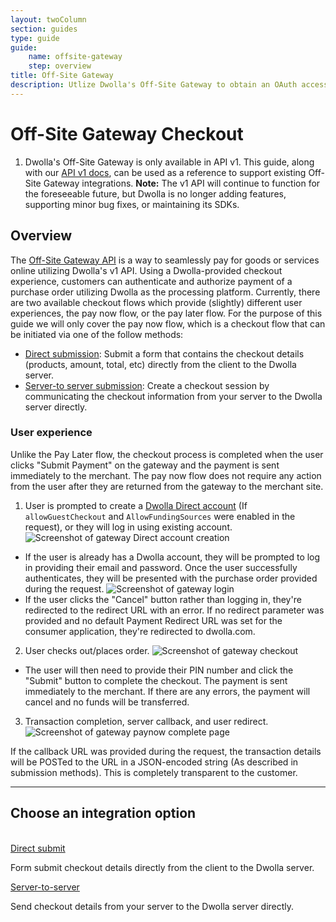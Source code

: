 ```yaml
---
layout: twoColumn
section: guides
type: guide
guide: 
    name: offsite-gateway
    step: overview
title: Off-Site Gateway
description: Utlize Dwolla's Off-Site Gateway to obtain an OAuth access token, used to access data in the Dwolla API on behalf of a user or application.
---
```


# Off-Site Gateway Checkout

<ol class="alerts">
    <li class="alert icon-alert-info">Dwolla's Off-Site Gateway is only available in API v1. This guide, along with our <a href="https://docs.dwolla.com/#checkouts">API v1 docs</a>, can be used as a reference to support existing Off-Site Gateway integrations. <strong>Note:</strong> The v1 API will continue to function for the foreseeable future, but Dwolla is no longer adding features, supporting minor bug fixes, or maintaining its SDKs.</li>
</ol>

## Overview

The [Off-Site Gateway API](https://docs.dwolla.com/#checkouts) is a way to seamlessly pay for goods or services online utilizing Dwolla's v1 API. Using a Dwolla-provided checkout experience, customers can authenticate and authorize payment of a purchase order utilizing Dwolla as the processing platform. Currently, there are two available checkout flows which provide (slightly) different user experiences, the pay now flow, or the pay later flow. For the purpose of this guide we will only cover the pay now flow, which is a checkout flow that can be initiated via one of the follow methods:

* [Direct submission](/guides/offsite-gateway/direct-submit.html): Submit a form that contains the checkout details (products, amount, total, etc) directly from the client to the Dwolla server.
* [Server-to server submission](/guides/offsite-gateway/server-to-server.html): Create a checkout session by communicating the checkout information from your server to the Dwolla server directly.

### User experience

Unlike the Pay Later flow, the checkout process is completed when the user clicks "Submit Payment" on the gateway and the payment is sent immediately to the merchant. The pay now flow does not require any action from the user after they are returned from the gateway to the merchant site.

1. User is prompted to create a [Dwolla Direct account](https://developers.dwolla.com/resources/account-types/transfer-accounts.html) (If `allowGuestCheckout` and `AllowFundingSources` were enabled in the request), or they will log in using existing account.
![Screenshot of gateway Direct account creation](/images/gateway/createDirect.png "Dwolla Direct account creation")
  * If the user is already has a Dwolla account, they will be prompted to log in providing their email and password. Once the user successfully authenticates, they will be presented with the purchase order provided during the request.
![Screenshot of gateway login](/images/gateway/login.png "Off-site gateway login")
  * If the user clicks the "Cancel" button rather than logging in, they're redirected to the redirect URL with an error. If no redirect parameter was provided and no default Payment Redirect URL was set for the consumer application, they're redirected to dwolla.com.
2. User checks out/places order.
![Screenshot of gateway checkout](/images/gateway/checkout.png "Off-site gateway checkout")
  * The user will then need to provide their PIN number and click the "Submit" button to complete the checkout. The payment is sent immediately to the merchant. If there are any errors, the payment will cancel and no funds will be transferred.
3. Transaction completion, server callback, and user redirect.
![Screenshot of gateway paynow complete page](/images/gateway/paynow_complete.png "Off-Site Gateway paynow complete")

If the callback URL was provided during the request, the transaction details will be POSTed to the URL in a JSON-encoded string (As described in submission methods). This is completely transparent to the customer.

* * *

## Choose an integration option

<br>
<nav class="decision-nav">
    <div>
        <a href="direct-submit.html">
            Direct submit
        </a>
        <p>Form submit checkout details directly from the client to the Dwolla server.</p>
    </div>
    <div>
        <a href="server-to-server.html">
            Server-to-server
        </a>
        <p>Send checkout details from your server to the Dwolla server directly.</p>
    </div>
</nav>
